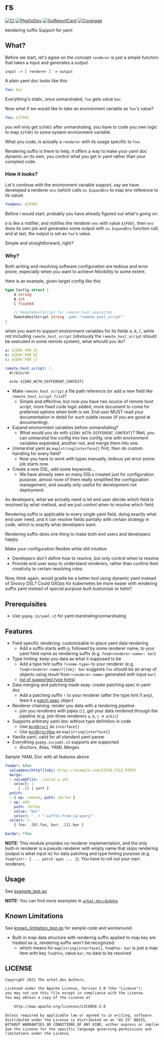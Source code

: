 # rs

[![CI](https://github.com/arhat-dev/rs/workflows/CI/badge.svg)](https://github.com/arhat-dev/rs/actions?query=workflow%3ACI)
[![PkgGoDev](https://pkg.go.dev/badge/arhat.dev/rs)](https://pkg.go.dev/arhat.dev/rs)
[![GoReportCard](https://goreportcard.com/badge/arhat.dev/rs)](https://goreportcard.com/report/arhat.dev/rs)
[![Coverage](https://badge.arhat.dev/sonar/coverage/arhat-dev_rs?branch=master&token=563ff8cf318c9303285b4dd4eeb0c660)](https://sonar.arhat.dev/dashboard?id=arhat-dev_rs)

`R`endering `S`uffix Support for yaml

## What?

Before we start, let's agree on the concept `renderer` is just a simple function that takes a input and generates a output.

```text
input -> [ renderer ] -> output
```

A plain yaml doc looks like this:

```yaml
foo: bar
```

Everything's static, once unmarshaled, `foo` gets value `bar`.

Now what if we would like to take an environment variable as `foo`'s value?

```yaml
foo: ${FOO}
```

you will only get `${FOO}` after unmarshaling, you have to code you own logic to map `${FOO}` to some system environment variable.

What you code, is actually a `renderer` with its usage specific to `foo`.

Rendering suffix is there to help, it offers a way to make your yaml doc dynamic on its own, you control what you get in yaml rather than your compiled code.

### How it looks?

Let's continue with the environment variable support, say we have developed a renderer `env` (which calls `os.ExpandEnv` to map env reference to its value)

```yaml
foo@env: ${FOO}
```

Before I would start, probably you have already figured out what's going on:

`@` is like a notifier, and notifies the renderer `env` with value `${FOO}`, then `env` does its own job and generates some output with `os.ExpandEnv` function call, and at last, the output is set as `foo`'s value.

Simple and straightforward, right?

### Why?

Both writing and resolving software configuration are tedious and error prone, especially when you want to achieve felixibility to some extent.

Here is an example, given target config like this

```go
type Config struct {
    A string
    B int
    C float64

    // RemoteHostScript for remote host execution
    RemoteHostScript string `yaml:"remote_host_script"`
}
```

when you want to support environment variables for its fields `A`, `B`, `C`, while not including `remote_host_script` (obviously the `remote_host_script` should be executed in some remote system), what whould you do?

```yaml
a: ${ENV_FOR_A}
b: ${ENV_FOR_B}
c: ${ENV_FOR_C}

remote_host_script: |-
  #!/bin/sh

  echo ${ENV_WITH_DIFFERENT_CONTEXT}
```

- Make `remote_host_script` a file path reference (or add a new field like `remote_host_script_file`)?
  - Simple and effective, but now you have two source of remote host script, more fixed code logic added, more document to come for preferred options when both is set. End user MUST read your documentation in detail for such subtle issues (if you are good at documenting).
- Expand environment variables before unmarshaling?
  - What would you do with `${ENV_WITH_DIFFERENT_CONTEXT}`? Well, you can unmarshal the config into two config, one with environment variables expanded, another not, and merge them into one.
- Unmarshal yaml as `map[string]interface{}` first, then do custom handling for every field?
  - Now you have to work with types manually, tedious yet error prone job starts now.
- Create a new DSL, add some keywords...
  - We have already seen so many DSLs created just for configuration purpose, almost none of them really simplified the configuration management, and usually only useful for development not deployment.

As developers, what we actually need is let end user decide which field is resolved by what method, and we just control when to resolve which field.

Rendering suffix is applicable to every single yaml field, doing exactly what end user need, and it can resolve fields partially with certain strategy in code, which is exactly what developers want.

Rendering suffix does one thing to make both end users and developers happy:

Make your configuration flexible while still intuitive

- Developers don't define how to resolve, but only control when to resolve
- Provide end user easy to understand renderers, rather than confine their creativity to certain resolving rules.

Now, think again, would gradle be a better tool using dynamic yaml instead of Groovy DSL? Could GitOps for kubernetes be more easier with rendering suffix yaml instead of special purpose built kustomize or helm?

## Prerequisites

- Use `gopkg.in/yaml.v3` for yaml marshaling/unmarshaling

## Features

- Field specific rendering: customizable in-place yaml data rendering
  - Add a suffix starts with `@`, followed by some renderer name, to your yaml field name as rendering suffix (e.g. `foo@<renderer-name>: bar`)
- Type hinting: keep you data as what it supposed to be
  - Add a type hint suffix `?<some-type>` to your renderer (e.g. `foo@<renderer-name>?[]obj: bar` suggests `foo` should be an array of objects using result from `<renderer-name>` generated with input `bar`)
  - [list of supported type hints](https://github.com/arhat-dev/rs/blob/v0.4.0/typehint.go#L24))
- Data merging and patching made esay: create patching spec in yaml doc
  - Add a patching suffix `!` to your renderer (after the type hint if any), feed it a [patch spec](https://pkg.go.dev/arhat.dev/rs#PatchSpec) object
- Renderer chaining: render you data with a rendering pipeline
  - join you renderers with pipes (`|`), get your data rendered through the pipeline (e.g. join three renderers `a`, `b`, `c` -> `a|b|c`)
- Supports arbitraty yaml doc without type definition in code
  - Use [`AnyObject`](https://pkg.go.dev/arhat.dev/rs#AnyObject) as `interface{}`
  - Use [`AnyObjectMap`](https://pkg.go.dev/arhat.dev/rs#AnyObjectMap) as `map[string]interface{}`
- Vanilla yaml, valid for all standard yaml parser
- Everything `gopkg.in/yaml.v3` supports are supported
  - Anchors, Alias, YAML Merges

Sample YAML Doc with all features above

```yaml
foo@a!: &foo
  value@env|http?[]obj: https://example.com/${FOO_FILE_PATH}
  merge:
  - value@file: ./value-a.yml
    select: |-
      [ .[] | sort ]
  patch:
  - { op: remove, path: /0/foo }
  - op: add
    path: /0/foo
    value: "bar"
    select: '. + "-suffix-from-jq-query"'
  select: |-
    { foo: .[0].foo, bar: .[1].bar }

bar@a!: *foo
```

__NOTE:__ This module provides no renderer implementation, and the only built-in renderer is a pseudo renderer with empty name that skips rendering (output is what input is) for data patching and type hinting purpose (e.g. `foo@?int!: { ... patch spec ... }`). You have to roll out your own renderers.

## Usage

See [example_test.go](./example_test.go)

__NOTE:__ You can find more examples in [`arhat-dev/dukkha`](https://github.com/arhat-dev/dukkha)

## Known Limitations

See [known_limitation_test.go](./known_limitation_test.go) for sample code and workaround.

- Built-in map data structure with rendering suffix applied to map key are treated as is, rendering suffix won't be recognized.
  - which means for `map[string]interface{}`, `foo@foo: bar` is just a map item with key `foo@foo`, value `bar`, no data to be resolved

## LICENSE

```txt
Copyright 2021 The arhat.dev Authors.

Licensed under the Apache License, Version 2.0 (the "License");
you may not use this file except in compliance with the License.
You may obtain a copy of the License at

    http://www.apache.org/licenses/LICENSE-2.0

Unless required by applicable law or agreed to in writing, software
distributed under the License is distributed on an "AS IS" BASIS,
WITHOUT WARRANTIES OR CONDITIONS OF ANY KIND, either express or implied.
See the License for the specific language governing permissions and
limitations under the License.
```

